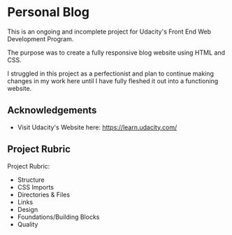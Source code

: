 
# Personal Blog

This is an ongoing and incomplete project for Udacity's Front End Web Development Program.

The purpose was to create a fully responsive blog website using HTML and CSS. 

I struggled in this project as a perfectionist and plan to continue making changes in my work here until I have fully fleshed it out into a functioning website.


## Acknowledgements

 - Visit Udacity's Website here: https://learn.udacity.com/


## Project Rubric

Project Rubric: 

- Structure
- CSS Imports
- Directories & Files
- Links
- Design
- Foundations/Building Blocks
- Quality
